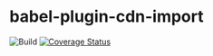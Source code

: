 # babel-plugin-cdn-import


![Build](https://github.com/minocoko/babel-plugin-cdn-import/workflows/build/badge.svg)
[![Coverage Status](https://coveralls.io/repos/github/minocoko/babel-plugin-cdn-import/badge.svg?branch=main)](https://coveralls.io/github/minocoko/babel-plugin-cdn-import?branch=main)
